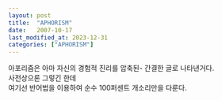 ```yaml
---
layout: post
title:  "APHORISM"
date:   2007-10-17
last_modified_at: 2023-12-31
categories: ["APHORISM"]
---
```


아포리즘은 아마 자신의 경험적 진리를 압축된- 간결한 글로 나타낸거다. <Br>
사전상으론 그렇긴 한데 <Br>
여기선 반어법을 이용하여 순수 100퍼센트 개소리만을 다룬다.

